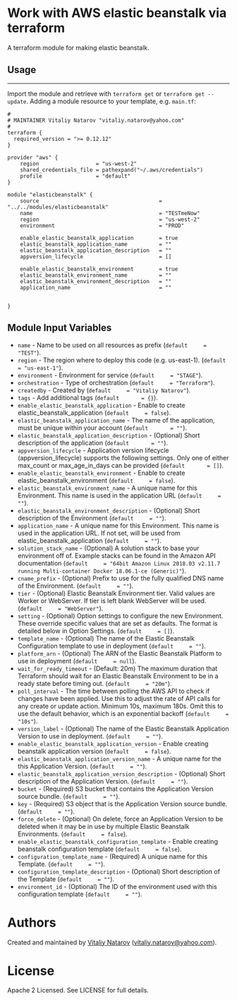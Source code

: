 # Work with AWS elastic beanstalk via terraform

A terraform module for making elastic beanstalk.

## Usage
--------

Import the module and retrieve with ```terraform get``` or ```terraform get --update```. Adding a module resource to your template, e.g. `main.tf`:

```
#
# MAINTAINER Vitaliy Natarov "vitaliy.natarov@yahoo.com"
#
terraform {
  required_version = ">= 0.12.12"
}

provider "aws" {
    region                  = "us-west-2"
    shared_credentials_file = pathexpand("~/.aws/credentials")
    profile                 = "default"
}

module "elasticbeanstalk" {
    source                                      = "../../modules/elasticbeanstalk"
    name                                        = "TESTmeNow"
    region                                      = "us-west-2"
    environment                                 = "PROD"

    enable_elastic_beanstalk_application        = true
    elastic_beanstalk_application_name          = ""
    elastic_beanstalk_application_description   = ""
    appversion_lifecycle                        = []

    enable_elastic_beanstalk_environment        = true
    elastic_beanstalk_environment_name          = ""
    elastic_beanstalk_environment_description   = ""
    application_name                            = ""


}

```

Module Input Variables
----------------------
- `name` - Name to be used on all resources as prefix (`default     = "TEST"`).
- `region` - The region where to deploy this code (e.g. us-east-1). (`default     = "us-east-1"`).
- `environment` - Environment for service (`default     = "STAGE"`).
- `orchestration` - Type of orchestration (`default     = "Terraform"`).
- `createdby` - Created by (`default     = "Vitaliy Natarov"`).
- `tags` - Add additional tags (`default       = {}`).
- `enable_elastic_beanstalk_application` - Enable to create elastic_beanstalk_application (`default     = false`).
- `elastic_beanstalk_application_name` - The name of the application, must be unique within your account (`default       = ""`).
- `elastic_beanstalk_application_description` - (Optional) Short description of the application (`default       = ""`).
- `appversion_lifecycle` - Application version lifecycle (appversion_lifecycle) supports the following settings. Only one of either max_count or max_age_in_days can be provided (`default       = []`).
- `enable_elastic_beanstalk_environment` - Enable to create elastic_beanstalk_environment (`default     = false`).
- `elastic_beanstalk_environment_name` - A unique name for this Environment. This name is used in the application URL (`default     = ""`).
- `elastic_beanstalk_environment_description` - (Optional) Short description of the Environment (`default     = ""`).
- `application_name` - A unique name for this Environment. This name is used in the application URL. If not set, will be used from elastic_beanstalk_application (`default     = ""`).
- `solution_stack_name` - (Optional) A solution stack to base your environment off of. Example stacks can be found in the Amazon API documentation (`default     = "64bit Amazon Linux 2018.03 v2.11.7 running Multi-container Docker 18.06.1-ce (Generic)"`).
- `cname_prefix` - (Optional) Prefix to use for the fully qualified DNS name of the Environment. (`default     = ""`).
- `tier` - (Optional) Elastic Beanstalk Environment tier. Valid values are Worker or WebServer. If tier is left blank WebServer will be used. (`default     = "WebServer"`).
- `setting` - (Optional) Option settings to configure the new Environment. These override specific values that are set as defaults. The format is detailed below in Option Settings. (`default     = []`).
- `template_name` - (Optional) The name of the Elastic Beanstalk Configuration template to use in deployment (`default     = ""`).
- `platform_arn` - (Optional) The ARN of the Elastic Beanstalk Platform to use in deployment (`default     = null`).
- `wait_for_ready_timeout` - (Default: 20m) The maximum duration that Terraform should wait for an Elastic Beanstalk Environment to be in a ready state before timing out. (`default     = "20m"`).
- `poll_interval` - The time between polling the AWS API to check if changes have been applied. Use this to adjust the rate of API calls for any create or update action. Minimum 10s, maximum 180s. Omit this to use the default behavior, which is an exponential backoff (`default     = "10s"`).
- `version_label` - (Optional) The name of the Elastic Beanstalk Application Version to use in deployment. (`default     = ""`).
- `enable_elastic_beanstalk_application_version` - Enable creating beanstalk application version (`default     = false`).
- `elastic_beanstalk_application_version_name` - A unique name for the this Application Version. (`default     = ""`).
- `elastic_beanstalk_application_version_description` - (Optional) Short description of the Application Version. (`default     = ""`).
- `bucket` - (Required) S3 bucket that contains the Application Version source bundle. (`default     = ""`).
- `key` - (Required) S3 object that is the Application Version source bundle. (`default     = ""`).
- `force_delete` - (Optional) On delete, force an Application Version to be deleted when it may be in use by multiple Elastic Beanstalk Environments. (`default     = false`).
- `enable_elastic_beanstalk_configuration_template` - Enable creating beanstalk configuration template (`default     = false`).
- `configuration_template_name` - (Required) A unique name for this Template. (`default     = ""`).
- `configuration_template_description` - (Optional) Short description of the Template (`default     = ""`).
- `environment_id` - (Optional) The ID of the environment used with this configuration template (`default     = ""`).

Authors
=======

Created and maintained by [Vitaliy Natarov](https://github.com/SebastianUA)
(vitaliy.natarov@yahoo.com).

License
=======

Apache 2 Licensed. See LICENSE for full details.
